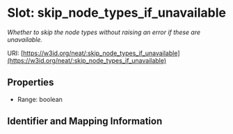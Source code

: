 # Slot: skip_node_types_if_unavailable
_Whether to skip the node types without raising an error if these are unavailable._


URI: [https://w3id.org/neat/:skip_node_types_if_unavailable](https://w3id.org/neat/:skip_node_types_if_unavailable)



<!-- no inheritance hierarchy -->


## Properties

 * Range: boolean



## Identifier and Mapping Information





